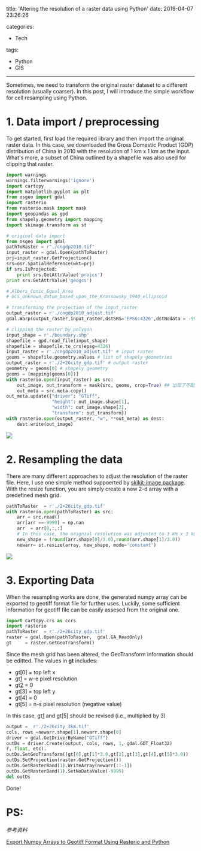 title: 'Altering the resolution of a raster data using Python'
date: 2019-04-07 23:26:26

categories:

- Tech

tags:

- Python
- GIS

---

Sometimes, we need to transform the original raster dataset to a different resolution (usually coarser). In this post, I will introduce the simple workflow for cell resampling using Python. <!--more-->

# 1. Data import / preprocessing

To get started, first load the required library and then import the original raster data. In this case, we downloaded the Gross Domestic Product (GDP) distribution of China in 2010 with the resolution of 1 km x 1 km as the input. What's more, a subset of China outlined by a shapefile was also used for clipping that raster.

```Python
import warnings
warnings.filterwarnings('ignore')
import cartopy
import matplotlib.pyplot as plt
from osgeo import gdal
import rasterio
from rasterio.mask import mask
import geopandas as gpd
from shapely.geometry import mapping
import skimage.transform as st

# original data import
from osgeo import gdal
pathToRaster = r"./cngdp2010.tif"
input_raster = gdal.Open(pathToRaster)
prj=input_raster.GetProjection()
srs=osr.SpatialReference(wkt=prj)
if srs.IsProjected:
    print srs.GetAttrValue('projcs')
print srs.GetAttrValue('geogcs')

# Albers_Conic_Equal_Area
# GCS_Unknown_datum_based_upon_the_Krassowsky_1940_ellipsoid

# transforming the projection of the input_raster
output_raster = r'./cngdp2010_adjust.tif'
gdal.Warp(output_raster,input_raster,dstSRS='EPSG:4326',dstNodata = -9999)

# clipping the raster by polygon
input_shape = r'./boundary.shp'
shapefile = gpd.read_file(input_shape)
shapefile = shapefile.to_crs(epsg=4326)
input_raster = r'./cngdp2010_adjust.tif' # input raster
geoms = shapefile.geometry.values # list of shapely geometries
output_raster = r'./2+26city_gdp.tif' # output raster
geometry = geoms[0] # shapely geometry
geoms = [mapping(geoms[0])]
with rasterio.open(input_raster) as src:
    out_image, out_transform = mask(src, geoms, crop=True) ## 出现了不配套的情况，怎么办
    out_meta = src.meta.copy()        
out_meta.update({"driver": "GTiff",
                 "height": out_image.shape[1],
                 "width": out_image.shape[2],
                 "transform": out_transform})
with rasterio.open(output_raster, "w", **out_meta) as dest:
    dest.write(out_image)  
```

![][1]


# 2. Resampling the data
There are many different approaches to adjust the resolution of the raster file. Here, I use one simple method suppoerted by [skikit-image package](https://scikit-image.org/). With the resize function, you are simply create a new 2-d array with a predefined mesh grid.  

```Python
pathToRaster  = r'./2+26city_gdp.tif'
with rasterio.open(pathToRaster) as src:
    arr = src.read()
    arr[arr ==-9999] = np.nan
    arr  = arr[0,:,:]
    # In this case, the orignial resolution was adjusted to 3 km x 3 km.
    new_shape = (round(arr.shape[0]/3.0),round(arr.shape[1]/3.0))
    newarr= st.resize(array, new_shape, mode='constant')
```
![][2]

# 3. Exporting Data

When the resampling works are done, the generated numpy array can be exported to geotiff format file for further uses. Luckily, some sufficient information for geotiff file can be easily assesed from the original one.


```Python
import cartopy.crs as ccrs
import rasterio
pathToRaster  = r'./2+26city_gdp.tif'
raster = gdal.Open(pathToRaster,  gdal.GA_ReadOnly)
gt     = raster.GetGeoTransform()
```

Since the mesh grid has been altered, the GeoTransform information should be editted. The values in __gt__ includes:

* gt[0] = top left x
* gt[1] = w-e pixel resolution
* gt[2] = 0
* gt[3] = top left y
* gt[4] = 0
* gt[5] = n-s pixel resolution (negative value)

In this case, gt[1] and gt[5] should be revised (i.e., multiplied by 3)

```Python
output =  r'./2+26city_3km.tif'
cols, rows =newarr.shape[1],newarr.shape[0]
driver = gdal.GetDriverByName("GTiff")
outDs = driver.Create(output, cols, rows, 1, gdal.GDT_Float32)
r, float, etc).
outDs.SetGeoTransform((gt[0],gt[1]*3.0,gt[2],gt[3],gt[4],gt[5]*3.0))
outDs.SetProjection(raster.GetProjection())
outDs.GetRasterBand(1).WriteArray(newarr[::-1])
outDs.GetRasterBand(1).SetNoDataValue(-9999)
del outDs
```

Done!



# PS: 

_参考资料_

[Export Numpy Arrays to Geotiff Format Using Rasterio and Python
](https://www.earthdatascience.org/courses/earth-analytics-python/multispectral-remote-sensing-in-python/export-numpy-array-to-geotiff-in-python/)  

[1]:https://i.stack.imgur.com/uiBFi.png
[2]: https://i.stack.imgur.com/xQ2Y6.png

